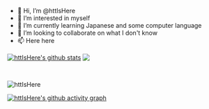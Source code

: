 - 👋 Hi, I’m @httIsHere
- 👀 I’m interested in myself
- 🌱 I’m currently learning Japanese and some computer language
- 💞️ I’m looking to collaborate on what I don't know
- 📫 Here here

<!---
httIsHere/httIsHere is a ✨ special ✨ repository because its `README.md` (this file) appears on your GitHub profile.
You can click the Preview link to take a look at your changes.
--->
<div class="half">

<a href="https://github.com/httIsHere"><img align="center" src="https://github-readme-stats.vercel.app/api?username=httIsHere&show_icons=true&include_all_commits=true&theme=default&hide_border=true" alt="httIsHere's github stats" /></a> 
<a href="https://github.com/httIsHere"><img align="center" src="https://github-readme-stats.vercel.app/api/top-langs/?username=httIsHere&layout=compact&theme=default&hide_border=true" /></a>
</div>
<br>

![httIsHere](https://streak-stats.demolab.com/?user=httIsHere&theme=default)

<!--START_SECTION:waka-->
<!--END_SECTION:waka-->

[![httIsHere's github activity graph](https://activity-graph.herokuapp.com/graph?username=httIsHere&theme=react)](https://github.com/ashutosh00710/github-readme-activity-graph)

